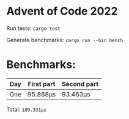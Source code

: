 # Advent of Code 2022
Run tests: `cargo test`

Generate benchmarks: `cargo run --bin bench`

# Benchmarks:
| Day | First part | Second part |
| --- | --- | --- |
| One | 95.868µs | 93.463µs |


Total: `189.331µs`
